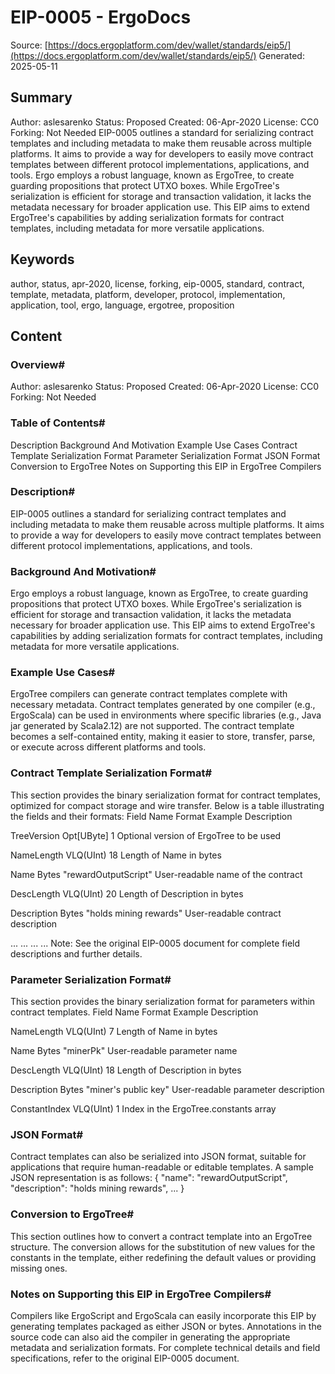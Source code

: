 # EIP-0005 - ErgoDocs
Source: [https://docs.ergoplatform.com/dev/wallet/standards/eip5/](https://docs.ergoplatform.com/dev/wallet/standards/eip5/)
Generated: 2025-05-11

## Summary
Author: aslesarenko
Status: Proposed
Created: 06-Apr-2020
License: CC0
Forking: Not Needed EIP-0005 outlines a standard for serializing contract templates and including metadata to make them reusable across multiple platforms. It aims to provide a way for developers to easily move contract templates between different protocol implementations, applications, and tools. Ergo employs a robust language, known as ErgoTree, to create guarding propositions that protect UTXO boxes. While ErgoTree's serialization is efficient for storage and transaction validation, it lacks the metadata necessary for broader application use. This EIP aims to extend ErgoTree's capabilities by adding serialization formats for contract templates, including metadata for more versatile applications.

## Keywords
author, status, apr-2020, license, forking, eip-0005, standard, contract, template, metadata, platform, developer, protocol, implementation, application, tool, ergo, language, ergotree, proposition

## Content
### Overview#
Author: aslesarenko
Status: Proposed
Created: 06-Apr-2020
License: CC0
Forking: Not Needed

### Table of Contents#
Description
Background And Motivation
Example Use Cases
Contract Template Serialization Format
Parameter Serialization Format
JSON Format
Conversion to ErgoTree
Notes on Supporting this EIP in ErgoTree Compilers

### Description#
EIP-0005 outlines a standard for serializing contract templates and including metadata to make them reusable across multiple platforms. It aims to provide a way for developers to easily move contract templates between different protocol implementations, applications, and tools.

### Background And Motivation#
Ergo employs a robust language, known as ErgoTree, to create guarding propositions that protect UTXO boxes. While ErgoTree's serialization is efficient for storage and transaction validation, it lacks the metadata necessary for broader application use. This EIP aims to extend ErgoTree's capabilities by adding serialization formats for contract templates, including metadata for more versatile applications.

### Example Use Cases#
ErgoTree compilers can generate contract templates complete with necessary metadata.
Contract templates generated by one compiler (e.g., ErgoScala) can be used in environments where specific libraries (e.g., Java jar generated by Scala2.12) are not supported.
The contract template becomes a self-contained entity, making it easier to store, transfer, parse, or execute across different platforms and tools.

### Contract Template Serialization Format#
This section provides the binary serialization format for contract templates, optimized for compact storage and wire transfer. Below is a table illustrating the fields and their formats:
Field Name
Format
Example
Description




TreeVersion
Opt[UByte]
1
Optional version of ErgoTree to be used


NameLength
VLQ(UInt)
18
Length of Name in bytes


Name
Bytes
"rewardOutputScript"
User-readable name of the contract


DescLength
VLQ(UInt)
20
Length of Description in bytes


Description
Bytes
"holds mining rewards"
User-readable contract description


...
...
...
...
Note: See the original EIP-0005 document for complete field descriptions and further details.

### Parameter Serialization Format#
This section provides the binary serialization format for parameters within contract templates.
Field Name
Format
Example
Description




NameLength
VLQ(UInt)
7
Length of Name in bytes


Name
Bytes
"minerPk"
User-readable parameter name


DescLength
VLQ(UInt)
18
Length of Description in bytes


Description
Bytes
"miner's public key"
User-readable parameter description


ConstantIndex
VLQ(UInt)
1
Index in the ErgoTree.constants array

### JSON Format#
Contract templates can also be serialized into JSON format, suitable for applications that require human-readable or editable templates. A sample JSON representation is as follows:
{
  "name": "rewardOutputScript",
  "description": "holds mining rewards",
  ...
}

### Conversion to ErgoTree#
This section outlines how to convert a contract template into an ErgoTree structure. The conversion allows for the substitution of new values for the constants in the template, either redefining the default values or providing missing ones.

### Notes on Supporting this EIP in ErgoTree Compilers#
Compilers like ErgoScript and ErgoScala can easily incorporate this EIP by generating templates packaged as either JSON or bytes. Annotations in the source code can also aid the compiler in generating the appropriate metadata and serialization formats.
For complete technical details and field specifications, refer to the original EIP-0005 document.
